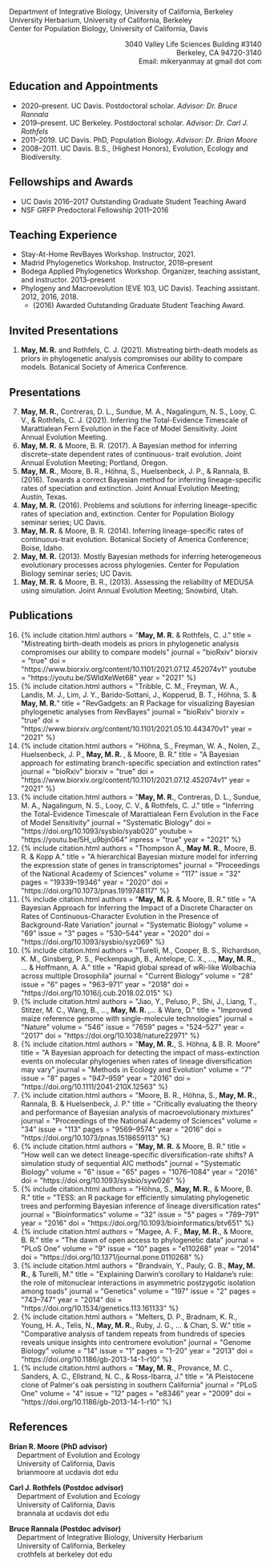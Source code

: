 Department of Integrative Biology, University of California, Berkeley\
University Herbarium, University of California, Berkeley\
Center for Population Biology, University of California, Davis

<div style="text-align: right">3040 Valley Life Sciences Building #3140</div>
<div style="text-align: right">Berkeley, CA 94720-3140</div>
<div style="text-align: right" class="button" onclick="location.href='mailto:mikeryanmay@gmail.com';">Email: mikeryanmay at gmail dot com</div>

## Education and Appointments

- 2020–present. UC Davis. Postdoctoral scholar. _Advisor: Dr. Bruce Rannala_
- 2019–present. UC Berkeley. Postdoctoral scholar. _Advisor: Dr. Carl J. Rothfels_
- 2011–2019. UC Davis. PhD, Population Biology. _Advisor: Dr. Brian Moore_
- 2008–2011. UC Davis. B.S., (Highest Honors), Evolution, Ecology and Biodiversity.

## Fellowships and Awards

- UC Davis 2016–2017 Outstanding Graduate Student Teaching Award
- NSF GRFP Predoctoral Fellowship 2011–2016

## Teaching Experience

- Stay-At-Home RevBayes Workshop. Instructor, 2021.
- Madrid Phylogenetics Workshop. Instructor, 2018–present
- Bodega Applied Phylogenetics Workshop. Organizer, teaching assistant, and instructor. 2013–present
- Phylogeny and Macroevolution (EVE 103, UC Davis). Teaching assistant. 2012, 2016, 2018.
	- (2016) Awarded Outstanding Graduate Student Teaching Award.

## Invited Presentations

<ol reversed>
	<li>
		<b>May, M. R.</b> and Rothfels, C. J. (2021). Mistreating birth-death models as priors in phylogenetic analysis compromises our ability to compare models. Botanical Society of America Conference.
	</li>
</ol>

## Presentations

<ol reversed>
	<li>
		<b>May, M. R.</b>, Contreras, D. L., Sundue, M. A., Nagalingum, N. S., Looy, C. V., & Rothfels, C. J. (2021). Inferring the Total-Evidence Timescale of Marattialean Fern Evolution in the Face of Model Sensitivity. Joint Annual Evolution Meeting.
	</li>
	<li>
		<b>May, M. R.</b> & Moore, B. R. (2017). A Bayesian method for inferring discrete-state dependent rates of continuous- trait evolution. Joint Annual Evolution Meeting; Portland, Oregon.
	</li>
	<li>
		<b>May, M. R.</b>, Moore, B. R., Höhna, S., Huelsenbeck, J. P., & Rannala, B. (2016). Towards a correct Bayesian method for inferring lineage-specific rates of speciation and extinction. Joint Annual Evolution Meeting; Austin, Texas.
	</li>
	<li>
		<b>May, M. R.</b> (2016). Problems and solutions for inferring lineage-specific rates of speciation and, extinction. Center for Population Biology seminar series; UC Davis.	
	</li>
	<li>
		<b>May, M. R.</b> & Moore, B. R. (2014). Inferring lineage-specific rates of continuous-trait evolution. Botanical Society of America Conference; Boise, Idaho.
	</li>
	<li>
		<b>May, M. R.</b> (2013). Mostly Bayesian methods for inferring heterogeneous evolutionary processes across phylogenies. Center for Population Biology seminar series; UC Davis.	
	</li>
	<li>
		<b>May, M. R.</b> & Moore, B. R., (2013). Assessing the reliability of MEDUSA using simulation. Joint Annual Evolution Meeting; Snowbird, Utah.
	</li>
</ol>

## Publications

<ol reversed>
	<li> {% include citation.html
		authors = "<b>May, M. R.</b> & Rothfels, C. J."
		title   = "Mistreating birth-death models as priors in phylogenetic analysis compromises our ability to compare models"
		journal = "bioRxiv"
		biorxiv = "true"
		doi     = "https://www.biorxiv.org/content/10.1101/2021.07.12.452074v1"
		youtube = "https://youtu.be/SWldXeWet68"
		year    = "2021"
	%} </li>
	<li> {% include citation.html
		authors = "Tribble, C. M., Freyman, W. A., Landis, M. J., Lim, J. Y., Barido-Sottani, J., Kopperud, B. T., Höhna, S. & <b>May, M. R.</b>"
		title   = "RevGadgets: an R Package for visualizing Bayesian phylogenetic analyses from RevBayes"
		journal = "bioRxiv"
		biorxiv = "true"
		doi     = "https://www.biorxiv.org/content/10.1101/2021.05.10.443470v1"
		year    = "2021"
	%} </li>
	<li> {% include citation.html
		authors = "Höhna, S., Freyman, W. A., Nolen, Z., Huelsenbeck, J. P., <b>May, M. R. </b>, & Moore, B. R."
		title   = "A Bayesian approach for estimating branch-specific speciation and extinction rates"
		journal = "bioRxiv"
		biorxiv = "true"
		doi     = "https://www.biorxiv.org/content/10.1101/2021.07.12.452074v1"
		year    = "2021"
	%} </li>
	<li> {% include citation.html
		authors = "<b>May, M. R.</b>, Contreras, D. L., Sundue, M. A., Nagalingum, N. S., Looy, C. V., & Rothfels, C. J."
		title   = "Inferring the Total-Evidence Timescale of Marattialean Fern Evolution in the Face of Model Sensitivity"
		journal = "Systematic Biology"
		doi     = "https://doi.org/10.1093/sysbio/syab020"
		youtube = "https://youtu.be/5H_u9bjn064"
		inpress = "true"
		year    = "2021"
	%} </li>
	<li> {% include citation.html
		authors = "Thompson A., <b>May M. R.</b>, Moore, B. R. & Kopp A."
		title   = "A hierarchical Bayesian mixture model for inferring the expression state of genes in transcriptomes"
		journal = "Proceedings of the National Academy of Sciences"
		volume  = "117"
		issue   = "32"
		pages   = "19339–19346"
		year    = "2020"
		doi     = "https://doi.org/10.1073/pnas.1919748117"
	%} </li>
	<li> {% include citation.html
		authors = "<b>May, M. R.</b> & Moore, B. R."
		title   = "A Bayesian Approach for Inferring the Impact of a Discrete Character on Rates of Continuous-Character Evolution in the Presence of Background-Rate Variation"
		journal = "Systematic Biology"
		volume  = "69"
		issue   = "3"
		pages   = "530–544"
		year    = "2020"
		doi     = "https://doi.org/10.1093/sysbio/syz069"
	%} </li>
	<li> {% include citation.html
		authors = "Turelli, M., Cooper, B. S., Richardson, K. M., Ginsberg, P. S., Peckenpaugh, B., Antelope, C. X., ..., <b>May, M. R.</b>, ... & Hoffmann, A. A."
		title   = "Rapid global spread of wRi-like Wolbachia across multiple Drosophila"
		journal = "Current Biology"
		volume  = "28"
		issue   = "6"
		pages   = "963–971"
		year    = "2018"
		doi     = "https://doi.org/10.1016/j.cub.2018.02.015"
	%} </li>
	<li> {% include citation.html
		authors = "Jiao, Y., Peluso, P., Shi, J., Liang, T., Stitzer, M. C., Wang, B., ..., <b>May, M. R. </b> ,... & Ware, D."
		title   = "Improved maize reference genome with single-molecule technologies"
		journal = "Nature"
		volume  = "546"
		issue   = "7659"
		pages   = "524–527"
		year    = "2017"
		doi     = "https://doi.org/10.1038/nature22971"
	%} </li>
	<li> {% include citation.html
		authors = "<b>May, M. R.</b>, S. Höhna, & B. R. Moore"
		title   = "A Bayesian approach for detecting the impact of mass-extinction events on molecular phylogenies when rates of lineage diversification may vary"
		journal = "Methods in Ecology and Evolution"
		volume  = "7"
		issue   = "8"
		pages   = "947–959"
		year    = "2016"
		doi     = "https://doi.org/10.1111/2041-210X.12563"
	%} </li>
	<li> {% include citation.html
		authors = "Moore, B. R., Höhna, S., <b>May, M. R.</b>, Rannala, B. & Huelsenbeck, J. P."
		title   = "Critically evaluating the theory and performance of Bayesian analysis of macroevolutionary mixtures"
		journal = "Proceedings of the National Academy of Sciences"
		volume  = "34"
		issue   = "113"
		pages   = "9569–9574"
		year    = "2016"
		doi     = "https://doi.org/10.1073/pnas.1518659113"
	%} </li>
	<li> {% include citation.html
		authors = "<b>May, M. R.</b> & Moore, B. R."
		title   = "How well can we detect lineage-specific diversification-rate shifts? A simulation study of sequential AIC methods"
		journal = "Systematic Biology"
		volume  = "6"
		issue   = "65"
		pages   = "1076–1084"
		year    = "2016"
		doi     = "https://doi.org/10.1093/sysbio/syw026"
	%} </li>
	<li> {% include citation.html
		authors = "Höhna, S., <b>May, M. R.</b>, & Moore, B. R."
		title   = "TESS: an R package for efficiently simulating phylogenetic trees and performing Bayesian inference of lineage diversification rates"
		journal = "Bioinformatics"
		volume  = "32"
		issue   = "5"
		pages   = "789–791"
		year    = "2016"
		doi     = "https://doi.org/10.1093/bioinformatics/btv651"
	%} </li>
	<li> {% include citation.html
		authors = "Magee, A. F., <b>May, M. R.</b>, & Moore, B. R."
		title   = "The dawn of open access to phylogenetic data"
		journal = "PLoS One"
		volume  = "9"
		issue   = "10"
		pages   = "e110268"
		year    = "2014"
		doi     = "https://doi.org/10.1371/journal.pone.0110268"
	%} </li>
	<li> {% include citation.html
		authors = "Brandvain, Y., Pauly, G. B., <b>May, M. R.</b>, & Turelli, M."
		title   = "Explaining Darwin’s corollary to Haldane’s rule: the role of mitonuclear interactions in asymmetric postzygotic isolation among toads"
		journal = "Genetics"
		volume  = "197"
		issue   = "2"
		pages   = "743–747"
		year    = "2014"
		doi     = "https://doi.org/10.1534/genetics.113.161133"
	%} </li>
	<li> {% include citation.html
		authors = "Melters, D. P., Bradnam, K. R., Young, H. A., Telis, N., <b>May, M. R.</b>, Ruby, J. G., ... & Chan, S. W."
		title   = "Comparative analysis of tandem repeats from hundreds of species reveals unique insights into centromere evolution"
		journal = "Genome Biology"
		volume  = "14"
		issue   = "1"
		pages   = "1–20"
		year    = "2013"
		doi     = "https://doi.org/10.1186/gb-2013-14-1-r10"
	%} </li>
	<li> {% include citation.html
		authors = "<b>May, M. R.</b>, Provance, M. C., Sanders, A. C., Ellstrand, N. C., & Ross-Ibarra, J."
		title   = "A Pleistocene clone of Palmer's oak persisting in southern California"
		journal = "PLoS One"
		volume  = "4"
		issue   = "12"
		pages   = "e8346"
		year    = "2009"
		doi     = "https://doi.org/10.1186/gb-2013-14-1-r10"
	%} </li>
</ol>

## References

<b>Brian R. Moore (PhD advisor)</b><br>
&nbsp;&nbsp;&nbsp;&nbsp;Department of Evolution and Ecology<br>
&nbsp;&nbsp;&nbsp;&nbsp;University of California, Davis<br>
&nbsp;&nbsp;&nbsp;&nbsp;brianmoore at ucdavis dot edu

<b>Carl J. Rothfels (Postdoc advisor)</b><br>
&nbsp;&nbsp;&nbsp;&nbsp;Department of Evolution and Ecology<br>
&nbsp;&nbsp;&nbsp;&nbsp;University of California, Davis<br>
&nbsp;&nbsp;&nbsp;&nbsp;brannala at ucdavis dot edu

<b>Bruce Rannala (Postdoc advisor)</b><br>
&nbsp;&nbsp;&nbsp;&nbsp;Department of Integrative Biology, University Herbarium<br>
&nbsp;&nbsp;&nbsp;&nbsp;University of California, Berkeley<br>
&nbsp;&nbsp;&nbsp;&nbsp;crothfels at berkeley dot edu
